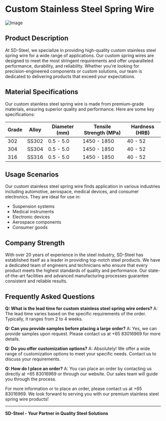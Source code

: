 # Custom Stainless Steel Spring Wire

![Image](https://github.com/user-attachments/assets/2567258e-e124-4816-932d-1809bd27ef0b)

## Product Description

At SD-Steel, we specialize in providing high-quality custom stainless steel spring wire for a wide range of applications. Our custom spring wires are designed to meet the most stringent requirements and offer unparalleled performance, durability, and reliability. Whether you're looking for precision-engineered components or custom solutions, our team is dedicated to delivering products that exceed your expectations.

## Material Specifications

Our custom stainless steel spring wire is made from premium-grade materials, ensuring superior quality and performance. Here are some key specifications:

| Grade | Alloy | Diameter (mm) | Tensile Strength (MPa) | Hardness (HRB) |
|-------|-------|---------------|------------------------|----------------|
| 302    | SS302  | 0.5 - 5.0     | 1450 - 1850            | 40 - 52        |
| 304    | SS304  | 0.5 - 5.0     | 1450 - 1850            | 40 - 52        |
| 316    | SS316  | 0.5 - 5.0     | 1450 - 1850            | 40 - 52        |

## Usage Scenarios

Our custom stainless steel spring wire finds application in various industries including automotive, aerospace, medical devices, and consumer electronics. They are ideal for use in:

- Suspension systems
- Medical instruments
- Electronic devices
- Aerospace components
- Consumer goods

## Company Strength

With over 20 years of experience in the steel industry, SD-Steel has established itself as a leader in providing top-notch steel products. We have a dedicated team of engineers and technicians who ensure that every product meets the highest standards of quality and performance. Our state-of-the-art facilities and advanced manufacturing processes guarantee consistent and reliable results.

## Frequently Asked Questions

**Q: What is the lead time for custom stainless steel spring wire orders?**
A: The lead time varies based on the specific requirements of the order. Typically, it ranges from 2 to 4 weeks.

**Q: Can you provide samples before placing a large order?**
A: Yes, we can provide samples upon request. Please contact us at +65 83016969 for more details.

**Q: Do you offer customization options?**
A: Absolutely! We offer a wide range of customization options to meet your specific needs. Contact us to discuss your requirements.

**Q: How do I place an order?**
A: You can place an order by contacting us directly at +65 83016969 or through our website. Our sales team will guide you through the process.

For more information or to place an order, please contact us at +65 83016969. We look forward to serving you with our premium stainless steel spring wire products!

---

**SD-Steel - Your Partner in Quality Steel Solutions**